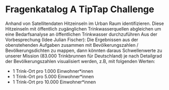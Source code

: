 # Fragenkatalog A TipTap Challenge

Anhand von Satellitendaten Hitzeinseln im Urban Raum identifizieren. Diese Hitzeinseln mit öffentlich zugänglichen Trinkwasserquellen abgleichen um eine Bedarfsanalyse an öffentlichen Trinkwasser durchzuführen 
Aus der Vorbesprechung (Idee Julian Fischer): Die Ergebnissen aus der obenstehenden Aufgaben zusammen mit Bevölkerungszahlen / Bevölkerungsdichten zu mappen, dann könnten daraus Schwellenwerte zu unserer Mission (83.000 Trinkbrunnen für Deutschland) je nach Detailgrad der Bevölkerungszahlen visualisiert werden, z.B, mit folgenden Werten: 
- 1 Trink-Ort pro 1.000 Einwohner\*innen 
- 1 Trink-Ort pro 5.000 Einwohner\*innen
- 1 Trink-Ort pro 10.000 Einwohner\*innen